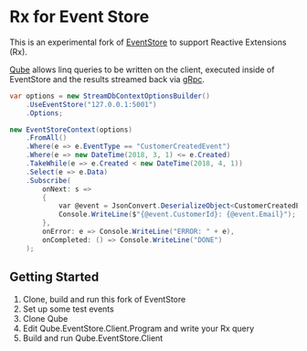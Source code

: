 # Rx for Event Store

This is an experimental fork of [EventStore](https://github.com/EventStore/EventStore) to support Reactive Extensions (Rx).

[Qube](https://github.com/JasonKStevens/Qube) allows linq queries to be written on the client, executed inside of EventStore and the results streamed back via [gRpc](https://grpc.io/).

```c#
var options = new StreamDbContextOptionsBuilder()
    .UseEventStore("127.0.0.1:5001")
    .Options;

new EventStoreContext(options)
    .FromAll()
    .Where(e => e.EventType == "CustomerCreatedEvent")
    .Where(e => new DateTime(2018, 3, 1) <= e.Created)
    .TakeWhile(e => e.Created < new DateTime(2018, 4, 1))
    .Select(e => e.Data)
    .Subscribe(
        onNext: s =>
        {
            var @event = JsonConvert.DeserializeObject<CustomerCreatedEvent>(s);
            Console.WriteLine($"{@event.CustomerId}: {@event.Email}");
        },
        onError: e => Console.WriteLine("ERROR: " + e),
        onCompleted: () => Console.WriteLine("DONE")
    );
```

## Getting Started

1. Clone, build and run this fork of EventStore
2. Set up some test events
3. Clone Qube
4. Edit Qube.EventStore.Client.Program and write your Rx query
5. Build and run Qube.EventStore.Client
